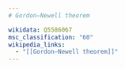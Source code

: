 ```yaml
---
# Gordon–Newell theorem

wikidata: Q5586067
msc_classification: "60"
wikipedia_links:
  - "[[Gordon–Newell theorem]]"
---
```

